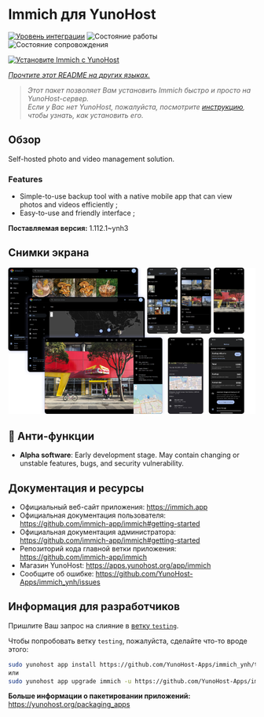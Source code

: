 <!--
Важно: этот README был автоматически сгенерирован <https://github.com/YunoHost/apps/tree/master/tools/readme_generator>
Он НЕ ДОЛЖЕН редактироваться вручную.
-->

# Immich для YunoHost

[![Уровень интеграции](https://dash.yunohost.org/integration/immich.svg)](https://ci-apps.yunohost.org/ci/apps/immich/) ![Состояние работы](https://ci-apps.yunohost.org/ci/badges/immich.status.svg) ![Состояние сопровождения](https://ci-apps.yunohost.org/ci/badges/immich.maintain.svg)

[![Установите Immich с YunoHost](https://install-app.yunohost.org/install-with-yunohost.svg)](https://install-app.yunohost.org/?app=immich)

*[Прочтите этот README на других языках.](./ALL_README.md)*

> *Этот пакет позволяет Вам установить Immich быстро и просто на YunoHost-сервер.*  
> *Если у Вас нет YunoHost, пожалуйста, посмотрите [инструкцию](https://yunohost.org/install), чтобы узнать, как установить его.*

## Обзор

Self-hosted photo and video management solution.

### Features

- Simple-to-use backup tool with a native mobile app that can view photos and videos efficiently ;
- Easy-to-use and friendly interface ;


**Поставляемая версия:** 1.112.1~ynh3

## Снимки экрана

![Снимок экрана Immich](./doc/screenshots/immich-screenshots.png)

## :red_circle: Анти-функции

- **Alpha software**: Early development stage. May contain changing or unstable features, bugs, and security vulnerability.

## Документация и ресурсы

- Официальный веб-сайт приложения: <https://immich.app>
- Официальная документация пользователя: <https://github.com/immich-app/immich#getting-started>
- Официальная документация администратора: <https://github.com/immich-app/immich#getting-started>
- Репозиторий кода главной ветки приложения: <https://github.com/immich-app/immich>
- Магазин YunoHost: <https://apps.yunohost.org/app/immich>
- Сообщите об ошибке: <https://github.com/YunoHost-Apps/immich_ynh/issues>

## Информация для разработчиков

Пришлите Ваш запрос на слияние в [ветку `testing`](https://github.com/YunoHost-Apps/immich_ynh/tree/testing).

Чтобы попробовать ветку `testing`, пожалуйста, сделайте что-то вроде этого:

```bash
sudo yunohost app install https://github.com/YunoHost-Apps/immich_ynh/tree/testing --debug
или
sudo yunohost app upgrade immich -u https://github.com/YunoHost-Apps/immich_ynh/tree/testing --debug
```

**Больше информации о пакетировании приложений:** <https://yunohost.org/packaging_apps>
